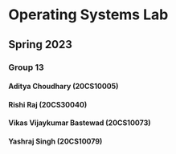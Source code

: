 # Operating Systems Lab 
## Spring 2023
### Group 13
#### Aditya Choudhary  (20CS10005) 
#### Rishi Raj  (20CS30040) 
#### Vikas Vijaykumar Bastewad  (20CS10073) 
#### Yashraj Singh  (20CS10079) 
